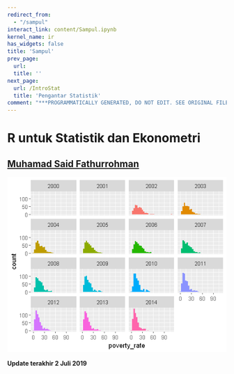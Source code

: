 ```yaml
---
redirect_from:
  - "/sampul"
interact_link: content/Sampul.ipynb
kernel_name: ir
has_widgets: false
title: 'Sampul'
prev_page:
  url: 
  title: ''
next_page:
  url: /IntroStat
  title: 'Pengantar Statistik'
comment: "***PROGRAMMATICALLY GENERATED, DO NOT EDIT. SEE ORIGINAL FILES IN /content***"
---
```



# R untuk Statistik dan Ekonometri



## [Muhamad Said Fathurrohman](https://said.pw)



![cover](images/cover.png)



**Update terakhir 2 Juli 2019**

